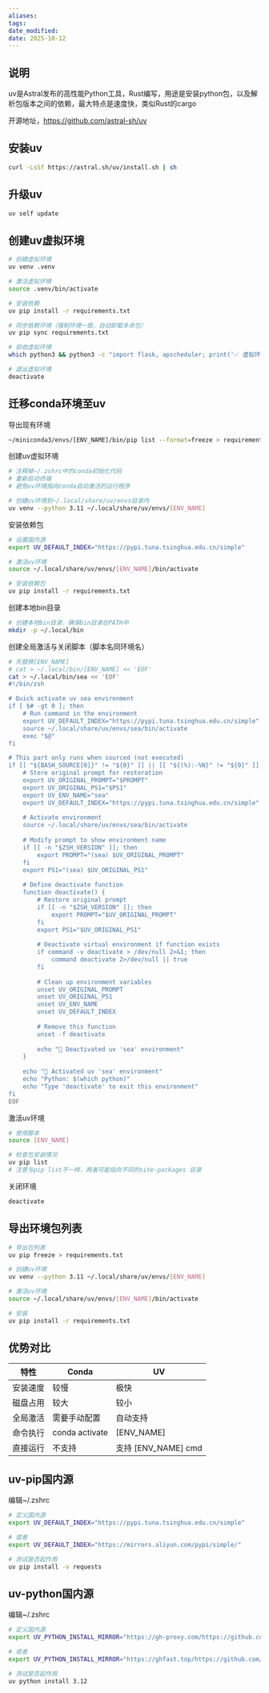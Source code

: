 ```yaml
---
aliases: 
tags: 
date_modified: 
date: 2025-10-12
---
```


## 说明

uv是Astral发布的高性能Python工具，Rust编写，用途是安装python包，以及解析包版本之间的依赖，最大特点是速度快，类似Rust的cargo

开源地址，https://github.com/astral-sh/uv



## 安装uv

```Bash
curl -LsSf https://astral.sh/uv/install.sh | sh
```



## 升级uv

```Bash
uv self update
```



## 创建uv虚拟环境

```Bash
# 创建虚拟环境
uv venv .venv

# 激活虚拟环境
source .venv/bin/activate

# 安装依赖
uv pip install -r requirements.txt

# 同步依赖环境（强制环境一致，自动卸载多余包）
uv pip sync requirements.txt

# 验收虚拟环境
which python3 && python3 -c "import flask, apscheduler; print('✅ 虚拟环境配置成功！')"

# 退出虚拟环境
deactivate
```



## 迁移conda环境至uv

导出现有环境

```bash
~/miniconda3/envs/[ENV_NAME]/bin/pip list --format=freeze > requirements.txt
```

创建uv虚拟环境

```bash
# 注释掉~/.zshrc中的conda初始化代码
# 重新启动终端
# 避免uv环境指向conda自动激活的运行程序

# 创建uv环境到~/.local/share/uv/envs目录内
uv venv --python 3.11 ~/.local/share/uv/envs/[ENV_NAME]
```

安装依赖包

```bash
# 设置国内源
export UV_DEFAULT_INDEX="https://pypi.tuna.tsinghua.edu.cn/simple"

# 激活uv环境
source ~/.local/share/uv/envs/[ENV_NAME]/bin/activate

# 安装依赖包
uv pip install -r requirements.txt
```

创建本地bin目录

```bash
# 创建本地bin目录，确保bin目录在PATH中
mkdir -p ~/.local/bin
```

创建全局激活与关闭脚本（脚本名同环境名）

```bash
# 先替换[ENV_NAME]
# cat > ~/.local/bin/[ENV_NAME] << 'EOF'
cat > ~/.local/bin/sea << 'EOF'
#!/bin/zsh

# Quick activate uv sea environment
if [ $# -gt 0 ]; then
    # Run command in the environment
    export UV_DEFAULT_INDEX="https://pypi.tuna.tsinghua.edu.cn/simple"
    source ~/.local/share/uv/envs/sea/bin/activate
    exec "$@"
fi

# This part only runs when sourced (not executed)
if [[ "${BASH_SOURCE[0]}" != "${0}" ]] || [[ "${(%):-%N}" != "${0}" ]]; then
    # Store original prompt for restoration
    export UV_ORIGINAL_PROMPT="$PROMPT"
    export UV_ORIGINAL_PS1="$PS1" 
    export UV_ENV_NAME="sea"
    export UV_DEFAULT_INDEX="https://pypi.tuna.tsinghua.edu.cn/simple"
    
    # Activate environment
    source ~/.local/share/uv/envs/sea/bin/activate
    
    # Modify prompt to show environment name
    if [[ -n "$ZSH_VERSION" ]]; then
        export PROMPT="(sea) $UV_ORIGINAL_PROMPT"
    fi
    export PS1="(sea) $UV_ORIGINAL_PS1"
    
    # Define deactivate function
    function deactivate() {
        # Restore original prompt
        if [[ -n "$ZSH_VERSION" ]]; then
            export PROMPT="$UV_ORIGINAL_PROMPT"
        fi
        export PS1="$UV_ORIGINAL_PS1"
        
        # Deactivate virtual environment if function exists
        if command -v deactivate > /dev/null 2>&1; then
            command deactivate 2>/dev/null || true
        fi
        
        # Clean up environment variables
        unset UV_ORIGINAL_PROMPT
        unset UV_ORIGINAL_PS1
        unset UV_ENV_NAME
        unset UV_DEFAULT_INDEX
        
        # Remove this function
        unset -f deactivate
        
        echo "🌊 Deactivated uv 'sea' environment"
    }
    
    echo "🌊 Activated uv 'sea' environment"
    echo "Python: $(which python)"
    echo "Type 'deactivate' to exit this environment"
fi
EOF
```

激活uv环境

```bash
# 使用脚本
source [ENV_NAME]

# 检查包安装情况
uv pip list
# 注意与pip list不一样，两者可能指向不同的site-packages 目录
```

关闭环境

```bash
deactivate
```



## 导出环境包列表

```bash
# 导出包列表
uv pip freeze > requirements.txt

# 创建uv环境
uv venv --python 3.11 ~/.local/share/uv/envs/[ENV_NAME]

# 激活uv环境
source ~/.local/share/uv/envs/[ENV_NAME]/bin/activate

# 安装
uv pip install -r requirements.txt
```



## 优势对比

| 特性     | Conda          | UV                  |
| -------- | -------------- | ------------------- |
| 安装速度 | 较慢           | 极快                |
| 磁盘占用 | 较大           | 较小                |
| 全局激活 | 需要手动配置   | 自动支持            |
| 命令执行 | conda activate | [ENV_NAME]          |
| 直接运行 | 不支持         | 支持 [ENV_NAME] cmd |



## uv-pip国内源

编辑~/.zshrc

```Bash
# 定义国内源
export UV_DEFAULT_INDEX="https://pypi.tuna.tsinghua.edu.cn/simple"

# 或者
export UV_DEFAULT_INDEX="https://mirrors.aliyun.com/pypi/simple/"

# 测试是否起作用
uv pip install -v requests
```



## uv-python国内源

编辑~/.zshrc

```Bash
# 定义国内源
export UV_PYTHON_INSTALL_MIRROR="https://gh-proxy.com/https://github.com/astral-sh/python-build-standalone/releases/download"

# 或者
export UV_PYTHON_INSTALL_MIRROR="https://ghfast.top/https://github.com/astral-sh/python-build-standalone/releases/download"

# 测试是否起作用
uv python install 3.12
```
